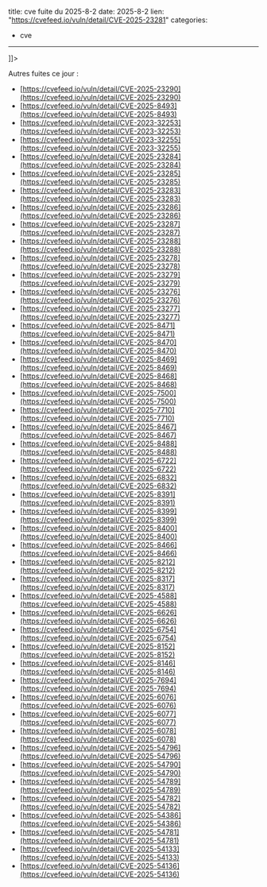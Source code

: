  
title: cve fuite du 2025-8-2
date: 2025-8-2
lien: "https://cvefeed.io/vuln/detail/CVE-2025-23281"
categories:
  - cve
---

]]>


Autres fuites ce jour :
- [https://cvefeed.io/vuln/detail/CVE-2025-23290](https://cvefeed.io/vuln/detail/CVE-2025-23290)
- [https://cvefeed.io/vuln/detail/CVE-2025-8493](https://cvefeed.io/vuln/detail/CVE-2025-8493)
- [https://cvefeed.io/vuln/detail/CVE-2023-32253](https://cvefeed.io/vuln/detail/CVE-2023-32253)
- [https://cvefeed.io/vuln/detail/CVE-2023-32255](https://cvefeed.io/vuln/detail/CVE-2023-32255)
- [https://cvefeed.io/vuln/detail/CVE-2025-23284](https://cvefeed.io/vuln/detail/CVE-2025-23284)
- [https://cvefeed.io/vuln/detail/CVE-2025-23285](https://cvefeed.io/vuln/detail/CVE-2025-23285)
- [https://cvefeed.io/vuln/detail/CVE-2025-23283](https://cvefeed.io/vuln/detail/CVE-2025-23283)
- [https://cvefeed.io/vuln/detail/CVE-2025-23286](https://cvefeed.io/vuln/detail/CVE-2025-23286)
- [https://cvefeed.io/vuln/detail/CVE-2025-23287](https://cvefeed.io/vuln/detail/CVE-2025-23287)
- [https://cvefeed.io/vuln/detail/CVE-2025-23288](https://cvefeed.io/vuln/detail/CVE-2025-23288)
- [https://cvefeed.io/vuln/detail/CVE-2025-23278](https://cvefeed.io/vuln/detail/CVE-2025-23278)
- [https://cvefeed.io/vuln/detail/CVE-2025-23279](https://cvefeed.io/vuln/detail/CVE-2025-23279)
- [https://cvefeed.io/vuln/detail/CVE-2025-23276](https://cvefeed.io/vuln/detail/CVE-2025-23276)
- [https://cvefeed.io/vuln/detail/CVE-2025-23277](https://cvefeed.io/vuln/detail/CVE-2025-23277)
- [https://cvefeed.io/vuln/detail/CVE-2025-8471](https://cvefeed.io/vuln/detail/CVE-2025-8471)
- [https://cvefeed.io/vuln/detail/CVE-2025-8470](https://cvefeed.io/vuln/detail/CVE-2025-8470)
- [https://cvefeed.io/vuln/detail/CVE-2025-8469](https://cvefeed.io/vuln/detail/CVE-2025-8469)
- [https://cvefeed.io/vuln/detail/CVE-2025-8468](https://cvefeed.io/vuln/detail/CVE-2025-8468)
- [https://cvefeed.io/vuln/detail/CVE-2025-7500](https://cvefeed.io/vuln/detail/CVE-2025-7500)
- [https://cvefeed.io/vuln/detail/CVE-2025-7710](https://cvefeed.io/vuln/detail/CVE-2025-7710)
- [https://cvefeed.io/vuln/detail/CVE-2025-8467](https://cvefeed.io/vuln/detail/CVE-2025-8467)
- [https://cvefeed.io/vuln/detail/CVE-2025-8488](https://cvefeed.io/vuln/detail/CVE-2025-8488)
- [https://cvefeed.io/vuln/detail/CVE-2025-6722](https://cvefeed.io/vuln/detail/CVE-2025-6722)
- [https://cvefeed.io/vuln/detail/CVE-2025-6832](https://cvefeed.io/vuln/detail/CVE-2025-6832)
- [https://cvefeed.io/vuln/detail/CVE-2025-8391](https://cvefeed.io/vuln/detail/CVE-2025-8391)
- [https://cvefeed.io/vuln/detail/CVE-2025-8399](https://cvefeed.io/vuln/detail/CVE-2025-8399)
- [https://cvefeed.io/vuln/detail/CVE-2025-8400](https://cvefeed.io/vuln/detail/CVE-2025-8400)
- [https://cvefeed.io/vuln/detail/CVE-2025-8466](https://cvefeed.io/vuln/detail/CVE-2025-8466)
- [https://cvefeed.io/vuln/detail/CVE-2025-8212](https://cvefeed.io/vuln/detail/CVE-2025-8212)
- [https://cvefeed.io/vuln/detail/CVE-2025-8317](https://cvefeed.io/vuln/detail/CVE-2025-8317)
- [https://cvefeed.io/vuln/detail/CVE-2025-4588](https://cvefeed.io/vuln/detail/CVE-2025-4588)
- [https://cvefeed.io/vuln/detail/CVE-2025-6626](https://cvefeed.io/vuln/detail/CVE-2025-6626)
- [https://cvefeed.io/vuln/detail/CVE-2025-6754](https://cvefeed.io/vuln/detail/CVE-2025-6754)
- [https://cvefeed.io/vuln/detail/CVE-2025-8152](https://cvefeed.io/vuln/detail/CVE-2025-8152)
- [https://cvefeed.io/vuln/detail/CVE-2025-8146](https://cvefeed.io/vuln/detail/CVE-2025-8146)
- [https://cvefeed.io/vuln/detail/CVE-2025-7694](https://cvefeed.io/vuln/detail/CVE-2025-7694)
- [https://cvefeed.io/vuln/detail/CVE-2025-6076](https://cvefeed.io/vuln/detail/CVE-2025-6076)
- [https://cvefeed.io/vuln/detail/CVE-2025-6077](https://cvefeed.io/vuln/detail/CVE-2025-6077)
- [https://cvefeed.io/vuln/detail/CVE-2025-6078](https://cvefeed.io/vuln/detail/CVE-2025-6078)
- [https://cvefeed.io/vuln/detail/CVE-2025-54796](https://cvefeed.io/vuln/detail/CVE-2025-54796)
- [https://cvefeed.io/vuln/detail/CVE-2025-54790](https://cvefeed.io/vuln/detail/CVE-2025-54790)
- [https://cvefeed.io/vuln/detail/CVE-2025-54789](https://cvefeed.io/vuln/detail/CVE-2025-54789)
- [https://cvefeed.io/vuln/detail/CVE-2025-54782](https://cvefeed.io/vuln/detail/CVE-2025-54782)
- [https://cvefeed.io/vuln/detail/CVE-2025-54386](https://cvefeed.io/vuln/detail/CVE-2025-54386)
- [https://cvefeed.io/vuln/detail/CVE-2025-54781](https://cvefeed.io/vuln/detail/CVE-2025-54781)
- [https://cvefeed.io/vuln/detail/CVE-2025-54133](https://cvefeed.io/vuln/detail/CVE-2025-54133)
- [https://cvefeed.io/vuln/detail/CVE-2025-54136](https://cvefeed.io/vuln/detail/CVE-2025-54136)
